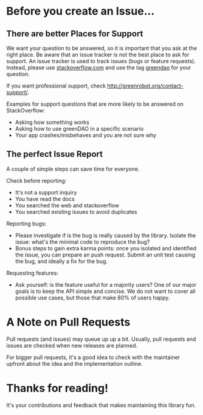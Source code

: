 Before you create an Issue...
=============================

There are better Places for Support
-----------------------------------
We want your question to be answered, so it is important that you ask at the right place. Be aware that an issue tracker is not the best place to ask for support. An issue tracker is used to track issues (bugs or feature requests).
Instead, please use [stackoverflow.com](http://stackoverflow.com/questions/tagged/greendao?sort=frequent) and use the tag [greendao](http://stackoverflow.com/tags/greendao/info) for your question.

If you want professional support, check http://greenrobot.org/contact-support/.

Examples for support questions that are more likely to be answered on StackOverflow:

* Asking how something works
* Asking how to use greenDAO in a specific scenario
* Your app crashes/misbehaves and you are not sure why

The perfect Issue Report
------------------------
A couple of simple steps can save time for everyone.

Check before reporting:

* It's not a support inquiry
* You have read the docs
* You searched the web and stackoverflow
* You searched existing issues to avoid duplicates

Reporting bugs:

 * Please investigate if is the bug is really caused by the library. Isolate the issue: what's the minimal code to reproduce the bug?
 * Bonus steps to gain extra karma points: once you isolated and identified the issue, you can prepare an push request. Submit an unit test causing the bug, and ideally a fix for the bug.

Requesting features:

 * Ask yourself: is the feature useful for a majority users? One of our major goals is to keep the API simple and concise. We do not want to cover all possible use cases, but those that make 80% of users happy.

A Note on Pull Requests
=======================
Pull requests (and issues) may queue up up a bit. Usually, pull requests and issues are checked when new releases are planned.

For bigger pull requests, it's a good idea to check with the maintainer upfront about the idea and the implementation outline.

Thanks for reading!
===================
It's your contributions and feedback that makes maintaining this library fun.
